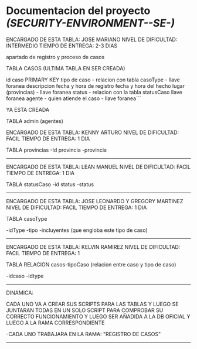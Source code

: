 # Documentacion del proyecto  _(SECURITY-ENVIRONMENT--SE-)_




ENCARGADO DE ESTA TABLA: JOSE MARIANO 
NIVEL DE DIFICULTAD: INTERMEDIO
TIEMPO DE ENTREGA: 2-3 DIAS


apartado de registro y proceso de casos

TABLA CASOS (ULTIMA TABLA EN SER CREADA)

id caso PRIMARY KEY
tipo de caso - relacion con tabla casoType - llave foranea
descripcion
fecha y hora de registro 
fecha y hora del hecho 
lugar (provincias) - llave foranea
status - relacion con la tabla statusCaso  llave foranea
agente - quien atiende el caso - llave foranea´´´

YA ESTA CREADA

TABLA admin (agentes)



ENCARGADO DE ESTA TABLA: KENNY ARTURO
NIVEL DE DIFICULTAD: FACIL
TIEMPO DE ENTREGA: 1 DIA

TABLA provincias
-Id provincia
-provincia 

---



ENCARGADO DE ESTA TABLA: LEAN MANUEL
NIVEL DE DIFICULTAD: FACIL
TIEMPO DE ENTREGA: 1 DIA

TABLA statusCaso
-id status
-status


---



ENCARGADO DE ESTA TABLA: JOSE LEONARDO Y GREGORY MARTINEZ
NIVEL DE DIFICULTAD: FACIL
TIEMPO DE ENTREGA: 1 DIA

TABLA casoType

-idType
-tipo
-incluyentes (que engloba este tipo de caso)

---



ENCARGADO DE ESTA TABLA: KELVIN RAMIREZ 
NIVEL DE DIFICULTAD: FACIL
TIEMPO DE ENTREGA: 1

TABLA RELACION casos-tipoCaso (relacion entre caso y tipo de caso)

-idcaso
-idtype

---




DINAMICA:

CADA UNO VA A CREAR SUS SCRIPTS PARA LAS TABLAS Y LUEGO SE JUNTARAN TODAS EN UN
SOLO SCRIPT PARA COMPROBAR SU CORRECTO FUNCIONAMIENTO Y LUEGO SER AÑADIDA A LA 
DB OFICIAL Y LUEGO A LA RAMA CORRESPONDIENTE

-CADA UNO TRABAJARA EN LA RAMA: "REGISTRO DE CASOS"

---